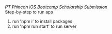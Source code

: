 *PT Phincon iOS Bootcamp Scholarship Submission* <br>
Step-by-step to run app
1. run 'npm i' to install packages
2. run 'npm run start' to run server
